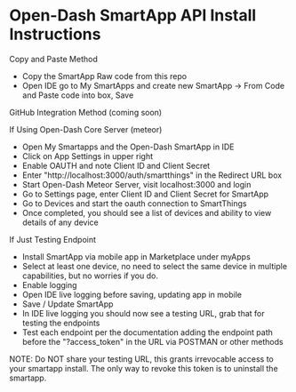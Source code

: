 Open-Dash SmartApp API Install Instructions
===================

Copy and Paste Method
* Copy the SmartApp Raw code from this repo
* Open IDE go to My SmartApps and create new SmartApp -> From Code and Paste code into box, Save

GitHub Integration Method
(coming soon)

If Using Open-Dash Core Server (meteor)
* Open My Smartapps and the Open-Dash SmartApp in IDE 
* Click on App Settings in upper right
* Enable OAUTH and note Client ID and Client Secret
* Enter "http://localhost:3000/auth/smartthings" in the Redirect URL box
* Start Open-Dash Meteor Server, visit localhost:3000 and login
* Go to Settings page, enter Client ID and Client Secret for SmartApp
* Go to Devices and start the oauth connection to SmartThings
* Once completed, you should see a list of devices and ability to view details of any device

If Just Testing Endpoint
* Install SmartApp via mobile app in Marketplace under myApps
* Select at least one device, no need to select the same device in multiple capabilities, but no worries if you do.
* Enable logging
* Open IDE live logging before saving, updating app in mobile
* Save / Update SmartApp
* In IDE live logging you should now see a testing URL, grab that for testing the endpoints
* Test each endpoint per the documentation adding the endpoint path before the "?access_token" in the URL via POSTMAN or other methods

NOTE: Do NOT share your testing URL, this grants irrevocable access to your smartapp install.  The only way to revoke this token is to uninstall the smartapp.
